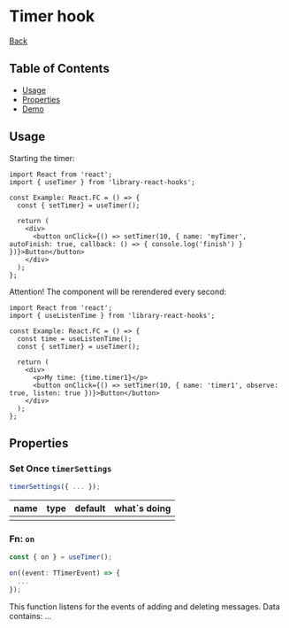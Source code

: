 # Timer hook

[comment]: <> (description)

[comment]: <> (image)

[Back](https://github.com/Ann2827/library-react-hooks/blob/main/README.md)

## Table of Contents

- [Usage](#usage)
- [Properties](#properties)
- [Demo](https://ann2827.github.io/library-react-hooks/timer)

## Usage <a name = "usage"></a>

Starting the timer:

```tsx
import React from 'react';
import { useTimer } from 'library-react-hooks';

const Example: React.FC = () => {
  const { setTimer} = useTimer();

  return (
    <div>
      <button onClick={() => setTimer(10, { name: 'myTimer', autoFinish: true, callback: () => { console.log('finish') } })}>Button</button>
    </div>
  );
};
```

Attention! The component will be rerendered every second:

```tsx
import React from 'react';
import { useListenTime } from 'library-react-hooks';

const Example: React.FC = () => {
  const time = useListenTime();
  const { setTimer} = useTimer();

  return (
    <div>
      <p>My time: {time.timer1}</p>
      <button onClick={() => setTimer(10, { name: 'timer1', observe: true, listen: true })}>Button</button>
    </div>
  );
};
```

## Properties <a name = "properties"></a>

### Set Once `timerSettings`

```ts
timerSettings({ ... });
```

| name | type | default | what`s doing |
| ------ | ------ | ------ | ------ |
|  |  |  |  |

### Fn: `on`

```ts
const { on } = useTimer();

on((event: TTimerEvent) => {
  ...
});
```

This function listens for the events of adding and deleting messages.
Data contains: ...
